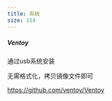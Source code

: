 ```yaml
---
title: 系统
size: 114
---
```

##### Ventoy

通过usb系统安装

无需格式化，拷贝镜像文件即可

https://github.com/ventoy/Ventoy
